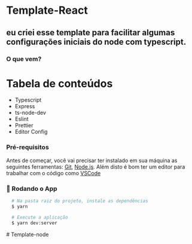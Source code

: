 ﻿# Template-React
 ## eu criei esse template para facilitar algumas configurações iniciais do node com typescript.
 ### O que vem?
 Tabela de conteúdos
=================
<!--ts-->
   * Typescript
   * Express
   * ts-node-dev
   * Eslint
   * Prettier
   * Editor Config
<!--te-->
 ### Pré-requisitos

Antes de começar, você vai precisar ter instalado em sua máquina as seguintes ferramentas:
[Git](https://git-scm.com), [Node.js](https://nodejs.org/en/).
Além disto é bom ter um editor para trabalhar com o código como [VSCode](https://code.visualstudio.com/)

### 🎲 Rodando o App

```bash
  # Na pasta raiz do projeto, instale as dependências
  $ yarn

  # Execute a aplicação
  $ yarn dev:server
```
#   T e m p l a t e - n o d e  
 